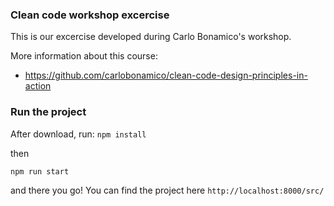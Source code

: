 ### Clean code workshop excercise
This is our excercise developed during Carlo Bonamico's workshop.

More information about this course:
- https://github.com/carlobonamico/clean-code-design-principles-in-action


### Run the project

After download, run:
`npm install`

then

`npm run start`

and there you go! You can find the project here `http://localhost:8000/src/`